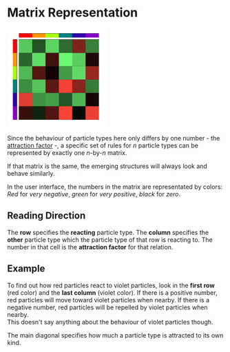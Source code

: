 # Matrix Representation

![Matrix Representation](assets/matrix.png)

Since the behaviour of particle types here only differs by one number - the [attraction factor](force.md) -, a specific set of rules for *n* particle types can be represented by exactly one *n*-by-*n* matrix.

If that matrix is the same, the emerging structures will always look and behave similarly.

In the user interface, the numbers in the matrix are representated by colors: *Red* for *very negative*, *green* for *very positive*, *black* for *zero*.

## Reading Direction

The **row** specifies the **reacting** particle type. The **column** specifies the **other** particle type which the particle type of that row is reacting to. The number in that cell is the **attraction factor** for that relation.

## Example

To find out how red particles react to violet particles, look in the **first row** (red color) and the **last column** (violet color). If there is a positive number, red particles will move toward violet particles when nearby. If there is a negative number, red particles will be repelled by violet particles when nearby.<br>
This doesn't say anything about the behaviour of violet particles though.

The main diagonal specifies how much a particle type is attracted to its own kind.

